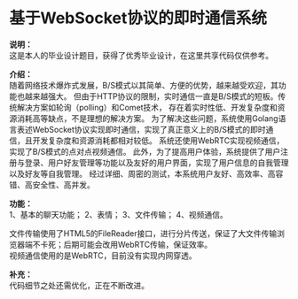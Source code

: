 # 基于WebSocket协议的即时通信系统

<strong>说明：</strong> <br />
这是本人的毕业设计题目，获得了优秀毕业设计，在这里共享代码仅供参考。

<strong>介绍：</strong> <br />
随着网络技术爆炸式发展，B/S模式以其简单、方便的优势，越来越受欢迎，其功能也越来越强大。
但由于HTTP协议的限制，实时通信一直是B/S模式的短板。传统解决方案如轮询（polling）和Comet技术，
存在着实时性低、开发复杂度和资源消耗高等缺点，不是理想的解决方案。
为了解决这些问题，系统使用Golang语言表述WebSocket协议实现即时通信，实现了真正意义上的B/S模式的即时通信，且开发复杂度和资源消耗都相对较低。
系统还使用WebRTC实现视频通信，实现了B/S模式的点对点视频通信。
此外，为了提高用户体验，系统提供了用户注册与登录、用户好友管理等功能以及友好的用户界面，实现了用户信息的自我管理以及好友等自我管理。
经过详细、周密的测试，本系统用户友好、高效率、高容错、高安全性、高并发。

<strong>功能：</strong><br />
1、基本的聊天功能；
2、表情；
3、文件传输；
4、视频通信。
<br />

文件传输使用了HTML5的FileReader接口，进行分片传送，保证了大文件传输浏览器端不卡死；后期可能会改用WebRTC传输，保证效率。 <br />
视频通信使用的是WebRTC，目前没有实现内网穿透。

<strong> 补充：</strong><br />
代码细节之处还需优化，正在不断改进。

